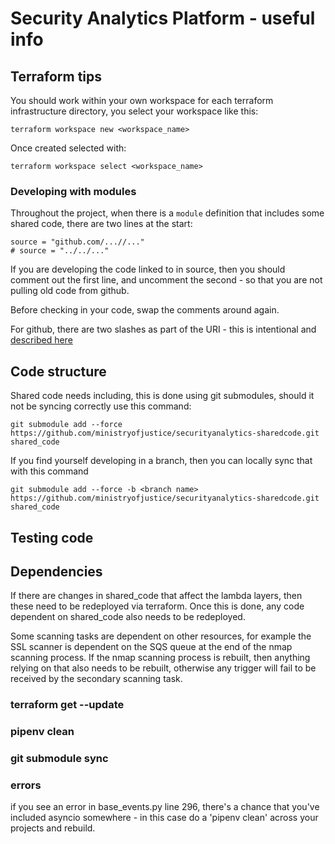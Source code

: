 # Security Analytics Platform - useful info

## Terraform tips

You should work within your own workspace for each terraform infrastructure directory, you select your workspace like this:

`terraform workspace new <workspace_name>`

Once created selected with: 

`terraform workspace select <workspace_name>`

### Developing with modules

Throughout the project, when there is a `module` definition that includes some shared code, there are two lines at the start:

```
source = "github.com/...//..."
# source = "../../..."
```

If you are developing the code linked to in source, then you should comment out the first line, and uncomment the second - so that you are not pulling old code from github.

Before checking in your code, swap the comments around again.

For github, there are two slashes as part of the URI - this is intentional and [described here](https://www.terraform.io/docs/modules/sources.html#modules-in-package-sub-directories)

## Code structure

Shared code needs including, this is done using git submodules, should it not be syncing correctly use this command: 

`git submodule add --force https://github.com/ministryofjustice/securityanalytics-sharedcode.git shared_code`

If you find yourself developing in a branch, then you can locally sync that with this command

`git submodule add --force -b <branch name> https://github.com/ministryofjustice/securityanalytics-sharedcode.git shared_code`

## Testing code


## Dependencies

If there are changes in shared_code that affect the lambda layers, then these need to be redeployed via terraform.  Once this is done, any code dependent on shared_code also needs to be redeployed.

Some scanning tasks are dependent on other resources, for example the SSL scanner is dependent on the SQS queue at the end of the nmap scanning process. If the nmap scanning process is rebuilt, then anything relying on that also needs to be rebuilt, otherwise any trigger will fail to be received by the secondary scanning task.

### terraform get --update

### pipenv clean

### git submodule sync



### errors

if you see an error in base_events.py line 296, there's a chance that you've included asyncio somewhere - in this case do a 'pipenv clean' across your projects and rebuild.

